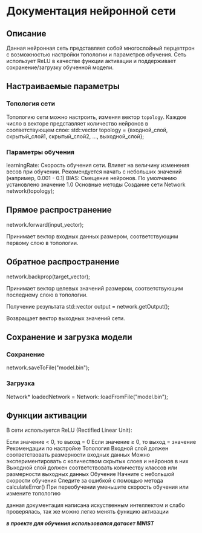 # Документация нейронной сети

## Описание
Данная нейронная сеть представляет собой многослойный перцептрон с возможностью настройки топологии и параметров обучения. Сеть использует ReLU в качестве функции активации и поддерживает сохранение/загрузку обученной модели.

## Настраиваемые параметры

### Топология сети
Топологию сети можно настроить, изменяя вектор `topology`. Каждое число в векторе представляет количество нейронов в соответствующем слое:
std::vector<int> topology = {входной_слой, скрытый_слой1, скрытый_слой2, ..., выходной_слой};

### Параметры обучения
learningRate: Скорость обучения сети. Влияет на величину изменения весов при обучении. Рекомендуется начать с небольших значений (например, 0.001 - 0.1)
BIAS: Смещение нейронов. По умолчанию установлено значение 1.0
Основные методы
Создание сети
Network network(topology);

## Прямое распространение
network.forward(input_vector);

Принимает вектор входных данных размером, соответствующим первому слою в топологии.

## Обратное распространение
network.backprop(target_vector);

Принимает вектор целевых значений размером, соответствующим последнему слою в топологии.

Получение результата
std::vector<double> output = network.getOutput();

Возвращает вектор выходных значений сети.

## Сохранение и загрузка модели
### Сохранение
network.saveToFile("model.bin");

### Загрузка
Network* loadedNetwork = Network::loadFromFile("model.bin");

## Функции активации
В сети используется ReLU (Rectified Linear Unit):

Если значение < 0, то выход = 0
Если значение ≥ 0, то выход = значение
Рекомендации по настройке
Топология
Входной слой должен соответствовать размерности входных данных
Можно экспериментировать с количеством скрытых слоев и нейронов в них
Выходной слой должен соответствовать количеству классов или размерности выходных данных
Обучение
Начните с небольшой скорости обучения
Следите за ошибкой с помощью метода calculateError()
При переобучении уменьшите скорость обучения или измените топологию

данная документация написана искуственным интеллектом и слабо проверялась, так же можно легко менять функцию активации

***в проекте для обучения использовался датасет MNIST***